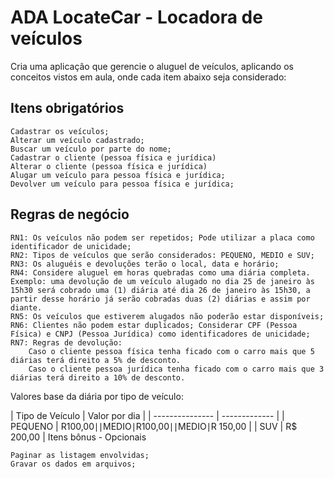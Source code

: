 # ADA LocateCar - Locadora de veículos

Cria uma aplicação que gerencie o aluguel de veículos, aplicando os conceitos vistos em aula, onde cada item abaixo seja considerado:

## Itens obrigatórios

    Cadastrar os veículos;
    Alterar um veículo cadastrado;
    Buscar um veículo por parte do nome;
    Cadastrar o cliente (pessoa física e jurídica)
    Alterar o cliente (pessoa física e jurídica)
    Alugar um veículo para pessoa física e jurídica;
    Devolver um veículo para pessoa física e jurídica;

## Regras de negócio

    RN1: Os veículos não podem ser repetidos; Pode utilizar a placa como identificador de unicidade;
    RN2: Tipos de veículos que serão considerados: PEQUENO, MEDIO e SUV;
    RN3: Os aluguéis e devoluções terão o local, data e horário;
    RN4: Considere aluguel em horas quebradas como uma diária completa. Exemplo: uma devolução de um veículo alugado no dia 25 de janeiro às 15h30 será cobrado uma (1) diária até dia 26 de janeiro às 15h30, a partir desse horário já serão cobradas duas (2) diárias e assim por diante.
    RN5: Os veículos que estiverem alugados não poderão estar disponíveis;
    RN6: Clientes não podem estar duplicados; Considerar CPF (Pessoa Física) e CNPJ (Pessoa Jurídica) como identificadores de unicidade;
    RN7: Regras de devolução:
        Caso o cliente pessoa física tenha ficado com o carro mais que 5 diárias terá direito a 5% de desconto.
        Caso o cliente pessoa jurídica tenha ficado com o carro mais que 3 diárias terá direito a 10% de desconto.

Valores base da diária por tipo de veículo:

| Tipo de Veículo | Valor por dia | | --------------- | ------------- | | PEQUENO | R100,00∣∣MEDIO∣R100,00∣∣MEDIO∣R 150,00 | | SUV | R$ 200,00 |
Itens bônus - Opcionais

    Paginar as listagem envolvidas;
    Gravar os dados em arquivos;

